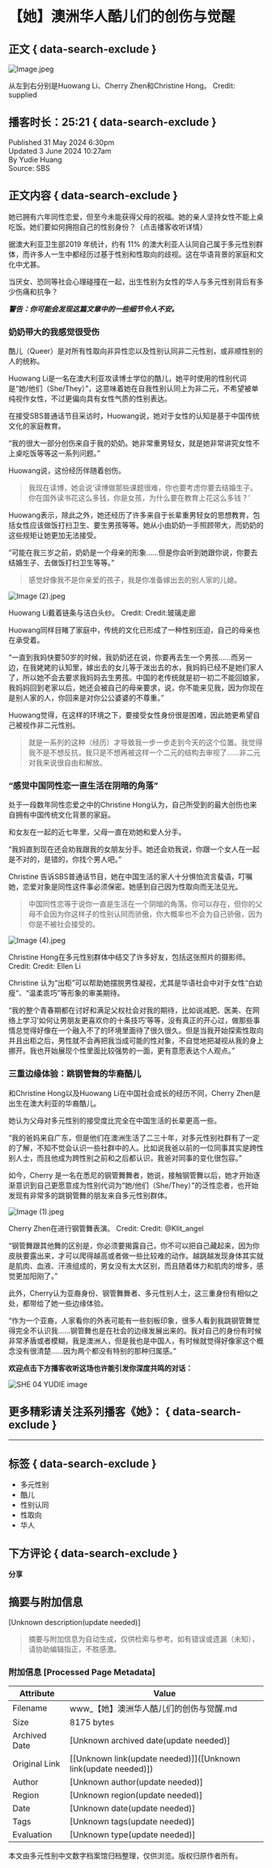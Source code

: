 # 【她】澳洲华人酷儿们的创伤与觉醒

## 正文 { data-search-exclude }


![Image.jpeg](https://images.sbs.com.au/dims4/default/0871e12/2147483647/strip/true/crop/4096x2304+0+281/resize/1280x720!/quality/90/?url=http%3A%2F%2Fsbs-au-brightspot.s3.amazonaws.com%2Fa8%2F29%2F18eb70c04ce888135cb20eeb91b1%2Fimage.jpeg&imwidth=1280)

从左到右分别是Huowang Li、Cherry Zhen和Christine Hong。 Credit: supplied

## 播客时长：25:21 { data-search-exclude }

Published 31 May 2024 6:30pm  
Updated 3 June 2024 10:27am  
By Yudie Huang  
Source: SBS

## 正文内容 { data-search-exclude }

她已拥有六年同性恋爱，但至今未能获得父母的祝福。她的亲人坚持女性不能上桌吃饭。她们要如何拥抱自己的性别身份？（点击播客收听详情）

据澳大利亚卫生部2019 年统计，约有 11% 的澳大利亚人认同自己属于多元性别群体，而许多人一生中都经历过基于性别和性取向的歧视。这在华语背景的家庭和文化中尤甚。

当厌女、恐同等社会心理碰撞在一起，出生性别为女性的华人与多元性别背后有多少伤痛和抗争？

**_警告：你可能会发现这篇文章中的一些细节令人不安。_**

### 奶奶带大的我感觉很受伤

酷儿（Queer）是对所有性取向非异性恋以及性别认同非二元性别，或非顺性别的人的统称。

Huowang Li是一名在澳大利亚攻读博士学位的酷儿，她平时使用的性别代词是“她/他们（She/They）”，这意味着她在自我性别认同上为非二元，不希望被单纯视作女性，不过更偏向具有女性气质的性别表达。

在接受SBS普通话节目采访时，Huowang说，她对于女性的认知是基于中国传统文化的家庭教育。

“我的很大一部分创伤来自于我的奶奶。她非常重男轻女，就是她非常讲究女性不上桌吃饭等等这一系列问题。”

Huowang说，这份经历伴随着创伤。

> 我现在读博，她会说‘读博做那些课题很难，你也要考虑你要去结婚生子。你在国外读书花这么多钱，你是女孩，为什么要在教育上花这么多钱？’

Huowang表示，除此之外，她还经历了许多来自于长辈重男轻女的思想教育，包括女性应该做饭打扫卫生、要生男孩等等。她从小由奶奶一手照顾带大，而奶奶的这些规矩让她更加无法接受。

“可能在我三岁之前，奶奶是一个母亲的形象......但是你会听到她跟你说，你要去结婚生子、去做饭打扫卫生等等。”

> 感觉好像我不是你亲爱的孩子，我是你准备嫁出去的别人家的儿媳。

![Image (2).jpeg](https://images.sbs.com.au/21/6b/299f120042d5b1975e7f61a59a1d/image-2.jpeg?imwidth=1280)

Huowang Li戴着链条与洁白头纱。 Credit: Credit:玻璃走廊

Huowang同样目睹了家庭中，传统的文化已形成了一种性别压迫，自己的母亲也在承受着。

“一直到我妈快要50岁的时候，我奶奶还在说，你要再去生一个男孩......而另一边，在我姥姥的认知里，嫁出去的女儿等于泼出去的水，我妈妈已经不是她们家人了，所以她不会去要求我妈妈去生男孩。中国的老传统就是初一初二不能回娘家，我妈妈回到老家以后，她还会被自己的母亲要求，说，你不能来见我，因为你现在是别人家的人，你回来是对你公公婆婆的不尊重。”

Huowang觉得，在这样的环境之下，要接受女性身份很是困难，因此她更希望自己被视作非二元性别。

> 就是一系列的这种（经历）才导致我一步一步走到今天的这个位置。我觉得我不是不想反抗，我只是不想再被这样一个二元的结构去审视了......非二元对我来说很自由和解放。

### “感觉中国同性恋一直生活在阴暗的角落”

处于一段数年同性恋爱之中的Christine Hong认为，自己所受到的最大创伤也来自拥有中国传统文化背景的家庭。

和女友在一起的近七年里，父母一直在劝她和爱人分手。

“我妈直到现在还会劝我跟我的女朋友分手。她还会劝我说，你跟一个女人在一起是不对的，是错的，你找个男人吧。”

Christine 告诉SBS普通话节目，她在中国生活的家人十分惧怕流言蜚语，叮嘱她，恋爱对象是同性这件事必须保密。她感到自己因为性取向而无法见光。

> 中国同性恋等于说你一直是生活在一个阴暗的角落。你可以存在，但你的父母不会因为你这样子的性别认同而骄傲，你大概率也不会为自己骄傲，因为你是不被社会接受的。

![Image (4).jpeg](https://images.sbs.com.au/e4/55/0ca7ab084435b29e32fb97b05997/image-4.jpeg?imwidth=1280)

Christine Hong在多元性别群体中结交了许多好友，包括这张照片的摄影师。 Credit: Credit: Ellen Li

Christine 认为“出柜”可以帮助她摆脱男性凝视，尤其是华语社会中对于女性“白幼瘦”、“温柔乖巧”等形象的审美期待。

“我的整个青春期都在讨好和满足父权社会对我的期待，比如说减肥、医美、在网络上学习’如何让男朋友更喜欢你的十条技巧’等等，没有真正的开心过，做那些事情总觉得好像在一个融入不了的环境里面待了很久很久。但是当我开始探索性取向并且出柜之后，男性就不会再把我当成可能的性对象，不自觉地把凝视从我的身上挪开。我也开始展现个性里面比较强势的一面，更有意愿表达个人观点。”

### 三重边缘体验：跳钢管舞的华裔酷儿

和Christine Hong以及Huowang Li在中国社会成长的经历不同，Cherry Zhen是出生在澳大利亚的华裔酷儿。

她认为父母对多元性别的接受度比完全在中国生活的长辈更高一些。

“我的爸妈来自广东，但是他们在澳洲生活了二三十年，对多元性别社群有了一定的了解，不知不觉会认识一些社群中的人。比如说我爸以前的一位同事其实是跨性别人士，而且他成为跨性别之前和之后都认识，我爸对同事的变化很包容。”

如今，Cherry 是一名在悉尼的钢管舞舞者，她说，接触钢管舞以后，她才开始逐渐意识到自己更愿意成为性别代词为“她/他们（She/They）”的泛性恋者，也开始发现有非常多的跳钢管舞的朋友来自多元性别群体。

![Image (1).jpeg](https://images.sbs.com.au/35/8a/5ebfd1a748679e3e76df9873ee59/image-1.jpeg?imwidth=1280)

Cherry Zhen在进行钢管舞表演。 Credit: Credit: @Klit\_angel

“钢管舞跟其他舞的区别是，你必须要揭露自己，你不可以把自己藏起来，因为你皮肤要露出来，才可以爬得越高或者做一些比较难的动作。越跳越发现身体其实就是肌肉、血液、汗液组成的，男女没有太大区别，而且随着体力和肌肉的增多，感觉更加阳刚了。”

此外，Cherry认为亚裔身份、钢管舞舞者、多元性别人士，这三重身份有相似之处，都带给了她一些边缘体验。

“作为一个亚裔，人家看你的外表可能有一些刻板印象，很多人看到我跳钢管舞觉得完全不认识我......钢管舞也是在社会的边缘发展出来的。我对自己的身份有时候非常矛盾或者模糊，我是澳洲人，但是我也是中国人，有时候就觉得好像家这个概念没有很清楚......因为两个都没有特别的那种归属感。”

**欢迎点击下方播客收听这场也许能引发你深度共鸣的对话：**

![SHE 04 YUDIE image](https://images.sbs.com.au/dims4/default/0871e12/2147483647/strip/true/crop/4096x2304+0+281/resize/1280x720!/quality/90/?url=http%3A%2F%2Fsbs-au-brightspot.s3.amazonaws.com%2Fa8%2F29%2F18eb70c04ce888135cb20eeb91b1%2Fimage.jpeg&imwidth=600)

## **更多精彩请关注系列播客《她》：** { data-search-exclude }

---

## 标签 { data-search-exclude }
- 多元性别
- 酷儿
- 性别认同
- 性取向
- 华人

## 下方评论 { data-search-exclude }
**分享**
<!-- tcd_original_link https://www.sbs.com.au/language/chinese/zh-hans/podcast-episode/trauma-and-awakening-of-the-australian-chinese-queer/2zj0b9g0l -->


## 摘要与附加信息

<!-- tcd_abstract -->
[Unknown description(update needed)]
<!-- tcd_abstract_end -->

> 摘要与附加信息为自动生成，仅供检索与参考。如有错误或遗漏（未知），请协助编辑指正，不胜感激。

### 附加信息 [Processed Page Metadata]

| Attribute       | Value                                  |
|-----------------|----------------------------------------|
| Filename        | www_【她】澳洲华人酷儿们的创伤与觉醒.md                             |
| Size            | 8175 bytes                           |
| Archived Date   | [Unknown archived date(update needed)]                             |
| Original Link   | [[Unknown link(update needed)]]([Unknown link(update needed)])                       |
| Author          | [Unknown author(update needed)]                               |
| Region          | [Unknown region(update needed)]                               |
| Date            | [Unknown date(update needed)]                                 |
| Tags            | [Unknown tags(update needed)]                                 |
| Evaluation            | [Unknown type(update needed)]                                 |
<!-- tcd_table_end -->

本文由多元性别中文数字档案馆归档整理，仅供浏览。版权归原作者所有。
